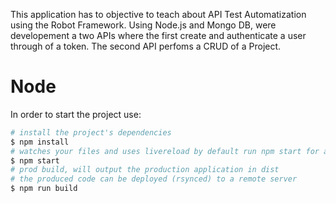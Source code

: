 This application has to objective to teach about API Test Automatization using the Robot Framework.
Using Node.js and Mongo DB, were developement a two APIs where the first create and authenticate a user through of a token. The second API perfoms a CRUD of a Project.


# Node

In order to start the project use:

```bash
# install the project's dependencies
$ npm install
# watches your files and uses livereload by default run npm start for a dev server. Navigate to http://localhost:1302/%60. The app will automatically reload if you change any of the source files.
$ npm start
# prod build, will output the production application in dist
# the produced code can be deployed (rsynced) to a remote server
$ npm run build
````
